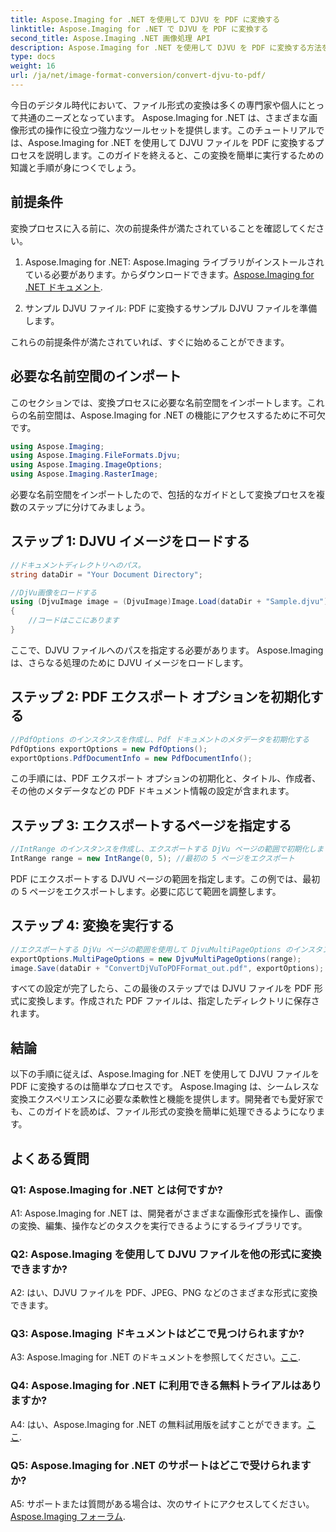 ```yaml
---
title: Aspose.Imaging for .NET を使用して DJVU を PDF に変換する
linktitle: Aspose.Imaging for .NET で DJVU を PDF に変換する
second_title: Aspose.Imaging .NET 画像処理 API
description: Aspose.Imaging for .NET を使用して DJVU を PDF に変換する方法を学びます。シームレスな変換については、ステップバイステップのガイドに従ってください。
type: docs
weight: 16
url: /ja/net/image-format-conversion/convert-djvu-to-pdf/
---
```

今日のデジタル時代において、ファイル形式の変換は多くの専門家や個人にとって共通のニーズとなっています。 Aspose.Imaging for .NET は、さまざまな画像形式の操作に役立つ強力なツールセットを提供します。このチュートリアルでは、Aspose.Imaging for .NET を使用して DJVU ファイルを PDF に変換するプロセスを説明します。このガイドを終えると、この変換を簡単に実行するための知識と手順が身につくでしょう。

## 前提条件

変換プロセスに入る前に、次の前提条件が満たされていることを確認してください。

1.  Aspose.Imaging for .NET: Aspose.Imaging ライブラリがインストールされている必要があります。からダウンロードできます。[Aspose.Imaging for .NET ドキュメント](https://reference.aspose.com/imaging/net/).

2. サンプル DJVU ファイル: PDF に変換するサンプル DJVU ファイルを準備します。

これらの前提条件が満たされていれば、すぐに始めることができます。

## 必要な名前空間のインポート

このセクションでは、変換プロセスに必要な名前空間をインポートします。これらの名前空間は、Aspose.Imaging for .NET の機能にアクセスするために不可欠です。

```csharp
using Aspose.Imaging;
using Aspose.Imaging.FileFormats.Djvu;
using Aspose.Imaging.ImageOptions;
using Aspose.Imaging.RasterImage;
```

必要な名前空間をインポートしたので、包括的なガイドとして変換プロセスを複数のステップに分けてみましょう。

## ステップ 1: DJVU イメージをロードする

```csharp
//ドキュメントディレクトリへのパス。
string dataDir = "Your Document Directory";

//DjVu画像をロードする
using (DjvuImage image = (DjvuImage)Image.Load(dataDir + "Sample.djvu"))
{
    //コードはここにあります
}
```

ここで、DJVU ファイルへのパスを指定する必要があります。 Aspose.Imaging は、さらなる処理のために DJVU イメージをロードします。

## ステップ 2: PDF エクスポート オプションを初期化する

```csharp
//PdfOptions のインスタンスを作成し、Pdf ドキュメントのメタデータを初期化する
PdfOptions exportOptions = new PdfOptions();
exportOptions.PdfDocumentInfo = new PdfDocumentInfo();
```

この手順には、PDF エクスポート オプションの初期化と、タイトル、作成者、その他のメタデータなどの PDF ドキュメント情報の設定が含まれます。

## ステップ 3: エクスポートするページを指定する

```csharp
//IntRange のインスタンスを作成し、エクスポートする DjVu ページの範囲で初期化します。
IntRange range = new IntRange(0, 5); //最初の 5 ページをエクスポート
```

PDF にエクスポートする DJVU ページの範囲を指定します。この例では、最初の 5 ページをエクスポートします。必要に応じて範囲を調整します。

## ステップ 4: 変換を実行する

```csharp
//エクスポートする DjVu ページの範囲を使用して DjvuMultiPageOptions のインスタンスを初期化し、結果を PDF 形式で保存します
exportOptions.MultiPageOptions = new DjvuMultiPageOptions(range);
image.Save(dataDir + "ConvertDjVuToPDFFormat_out.pdf", exportOptions);
```

すべての設定が完了したら、この最後のステップでは DJVU ファイルを PDF 形式に変換します。作成された PDF ファイルは、指定したディレクトリに保存されます。

## 結論

以下の手順に従えば、Aspose.Imaging for .NET を使用して DJVU ファイルを PDF に変換するのは簡単なプロセスです。 Aspose.Imaging は、シームレスな変換エクスペリエンスに必要な柔軟性と機能を提供します。開発者でも愛好家でも、このガイドを読めば、ファイル形式の変換を簡単に処理できるようになります。

## よくある質問

### Q1: Aspose.Imaging for .NET とは何ですか?

A1: Aspose.Imaging for .NET は、開発者がさまざまな画像形式を操作し、画像の変換、編集、操作などのタスクを実行できるようにするライブラリです。

### Q2: Aspose.Imaging を使用して DJVU ファイルを他の形式に変換できますか?

A2: はい、DJVU ファイルを PDF、JPEG、PNG などのさまざまな形式に変換できます。

### Q3: Aspose.Imaging ドキュメントはどこで見つけられますか?

 A3: Aspose.Imaging for .NET のドキュメントを参照してください。[ここ](https://reference.aspose.com/imaging/net/).

### Q4: Aspose.Imaging for .NET に利用できる無料トライアルはありますか?

 A4: はい、Aspose.Imaging for .NET の無料試用版を試すことができます。[ここ](https://releases.aspose.com/).

### Q5: Aspose.Imaging for .NET のサポートはどこで受けられますか?

 A5: サポートまたは質問がある場合は、次のサイトにアクセスしてください。[Aspose.Imaging フォーラム](https://forum.aspose.com/).